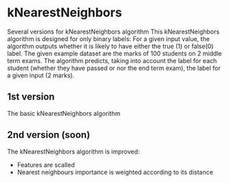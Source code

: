 # kNearestNeighbors
Several versions for kNearestNeighbors algorithm
This kNearestNeighbors algorithm is designed for only binary labels: For a given input value, the algorithm outputs whether it is likely to have either the true (1) or false(0) label.
The given example dataset are the marks of 100 students on 2 middle term exams. The algorithm predicts, taking into account the label for each student (whether they have passed or nor the end term exam), the label for a given input (2 marks).


## 1st version
The basic kNearestNeighbors algorithm

## 2nd version (soon)
The kNearestNeighbors algorithm is improved:

* Features are scalled
* Nearest neighbours importance is weighted according to its distance
